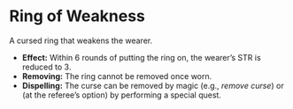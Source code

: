 # Ring of Weakness

A cursed ring that weakens the wearer.

- **Effect:** Within 6 rounds of putting the ring on, the wearer’s STR is reduced to 3.
- **Removing:** The ring cannot be removed once worn.
- **Dispelling:** The curse can be removed by magic (e.g., *remove curse*) or (at the referee’s option) by performing a special quest.